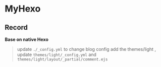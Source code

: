 # MyHexo

## Record

**Base on native Hexo**

> update `./_config.yml` to change blog config
> add the themes/light , update `themes/light/_config.yml` and `themes/light/layout/_partial/comment.ejs`
